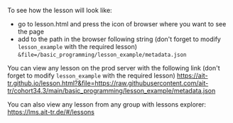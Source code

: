 To see how the lesson will look like:
- go to lesson.html and press the icon of browser where you want to see the page
- add to the path in the browser following string (don't forget to modify `lesson_example` with the required lesson)
  `&file=/basic_programming/lesson_example/metadata.json`

You can view any lesson on the prod server with the following link 
(don't forget to modify `lesson_example` with the required lesson) 
https://ait-tr.github.io/lesson.html?&file=https://raw.githubusercontent.com/ait-tr/cohort34.3/main/basic_programming/lesson_example/metadata.json

You can also view any lesson from any group with lessons explorer: https://lms.ait-tr.de/#/lessons